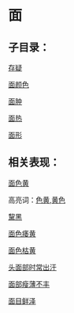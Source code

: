 # 面

## 子目录：
[存疑](https://www.gmzyjc.com/read/biaoxian/cat_存疑.md)
[面颜色](https://www.gmzyjc.com/read/biaoxian/cat_面颜色.md)
[面肿](https://www.gmzyjc.com/read/biaoxian/cat_面肿.md)
[面热](https://www.gmzyjc.com/read/biaoxian/cat_面热.md)
[面形](https://www.gmzyjc.com/read/biaoxian/cat_面形.md)
## 相关表现：

[面色黄](https://zuoye.gmzyh.com/search?key=面色黄)
高亮词：[色黄,黄色](https://zuoye.gmzyh.com/search?key=色黄,黄色)  
[黧黑](https://zuoye.gmzyh.com/search?key=黧黑)
[面色痿黄](https://zuoye.gmzyh.com/search?key=面色痿黄)
[面色枯黄](https://zuoye.gmzyh.com/search?key=面色枯黄)
[头面部时常出汗](https://zuoye.gmzyh.com/search?key=头面部时常出汗)
[面部瘦薄不丰](https://zuoye.gmzyh.com/search?key=面部瘦薄不丰)
[面目鲜泽](https://zuoye.gmzyh.com/search?key=面目鲜泽)